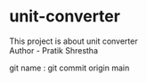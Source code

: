 # unit-converter
This project is about unit converter<br>
Author - Pratik Shrestha


git name : git commit origin main